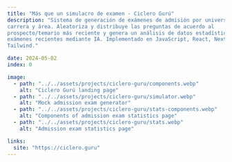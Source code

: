 ```yaml
---
title: "Más que un simulacro de examen - Ciclero Gurú"
description: "Sistema de generación de exámenes de admisión por universidad,
carrera y área. Aleatoriza y distribuye las preguntas de acuerdo al
prospecto/temario más reciente y genera un análisis de datos estadísticos de
exámenes recientes mediante IA. Implementado en JavaScript, React, Next.js, PostgreSQL y
Tailwind."

date: 2024-05-02
index: 0

image:
  - path: "../../assets/projects/ciclero-guru/components.webp"
    alt: "Ciclero Gurú landing page"
  - path: "../../assets/projects/ciclero-guru/simulator.webp"
    alt: "Mock admission exam generator"
  - path: "../../assets/projects/ciclero-guru/stats-components.webp"
    alt: "Components of admission exam statistics page"
  - path: "../../assets/projects/ciclero-guru/stats.webp"
    alt: "Admission exam statistics page"

links:
  site: "https://ciclero.guru"
---
```

